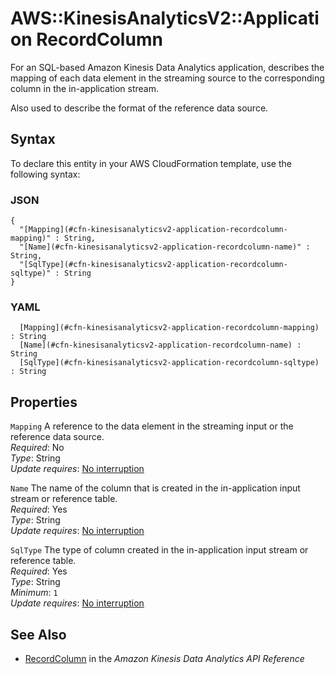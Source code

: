# AWS::KinesisAnalyticsV2::Application RecordColumn<a name="aws-properties-kinesisanalyticsv2-application-recordcolumn"></a>

For an SQL\-based Amazon Kinesis Data Analytics application, describes the mapping of each data element in the streaming source to the corresponding column in the in\-application stream\.

Also used to describe the format of the reference data source\.

## Syntax<a name="aws-properties-kinesisanalyticsv2-application-recordcolumn-syntax"></a>

To declare this entity in your AWS CloudFormation template, use the following syntax:

### JSON<a name="aws-properties-kinesisanalyticsv2-application-recordcolumn-syntax.json"></a>

```
{
  "[Mapping](#cfn-kinesisanalyticsv2-application-recordcolumn-mapping)" : String,
  "[Name](#cfn-kinesisanalyticsv2-application-recordcolumn-name)" : String,
  "[SqlType](#cfn-kinesisanalyticsv2-application-recordcolumn-sqltype)" : String
}
```

### YAML<a name="aws-properties-kinesisanalyticsv2-application-recordcolumn-syntax.yaml"></a>

```
﻿  [Mapping](#cfn-kinesisanalyticsv2-application-recordcolumn-mapping) : String
﻿  [Name](#cfn-kinesisanalyticsv2-application-recordcolumn-name) : String
﻿  [SqlType](#cfn-kinesisanalyticsv2-application-recordcolumn-sqltype) : String
```

## Properties<a name="aws-properties-kinesisanalyticsv2-application-recordcolumn-properties"></a>

`Mapping`  <a name="cfn-kinesisanalyticsv2-application-recordcolumn-mapping"></a>
A reference to the data element in the streaming input or the reference data source\.  
*Required*: No  
*Type*: String  
*Update requires*: [No interruption](https://docs.aws.amazon.com/AWSCloudFormation/latest/UserGuide/using-cfn-updating-stacks-update-behaviors.html#update-no-interrupt)

`Name`  <a name="cfn-kinesisanalyticsv2-application-recordcolumn-name"></a>
The name of the column that is created in the in\-application input stream or reference table\.  
*Required*: Yes  
*Type*: String  
*Update requires*: [No interruption](https://docs.aws.amazon.com/AWSCloudFormation/latest/UserGuide/using-cfn-updating-stacks-update-behaviors.html#update-no-interrupt)

`SqlType`  <a name="cfn-kinesisanalyticsv2-application-recordcolumn-sqltype"></a>
The type of column created in the in\-application input stream or reference table\.  
*Required*: Yes  
*Type*: String  
*Minimum*: `1`  
*Update requires*: [No interruption](https://docs.aws.amazon.com/AWSCloudFormation/latest/UserGuide/using-cfn-updating-stacks-update-behaviors.html#update-no-interrupt)

## See Also<a name="aws-properties-kinesisanalyticsv2-application-recordcolumn--seealso"></a>
+  [RecordColumn](https://docs.aws.amazon.com/kinesisanalytics/latest/apiv2/API_RecordColumn.html) in the *Amazon Kinesis Data Analytics API Reference* 